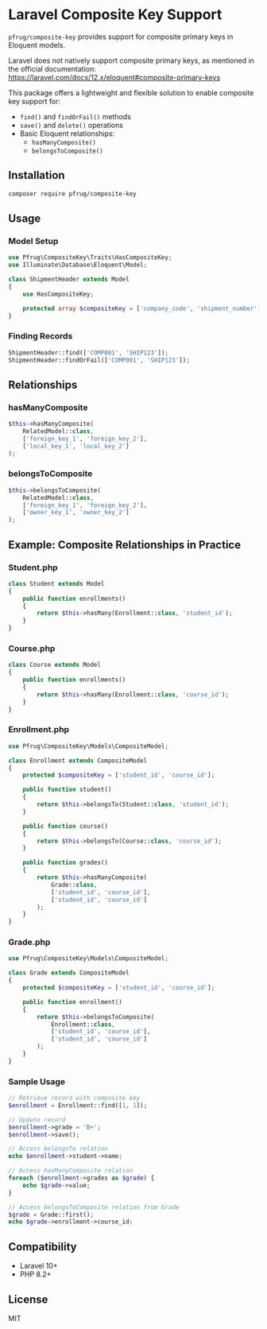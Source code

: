# Laravel Composite Key Support

`pfrug/composite-key` provides support for composite primary keys in Eloquent models.

Laravel does not natively support composite primary keys, as mentioned in the official documentation:  
https://laravel.com/docs/12.x/eloquent#composite-primary-keys

This package offers a lightweight and flexible solution to enable composite key support for:

- `find()` and `findOrFail()` methods  
- `save()` and `delete()` operations  
- Basic Eloquent relationships:  
  - `hasManyComposite()`  
  - `belongsToComposite()`

## Installation

```bash
composer require pfrug/composite-key
```

## Usage

### Model Setup

```php
use Pfrug\CompositeKey\Traits\HasCompositeKey;
use Illuminate\Database\Eloquent\Model;

class ShipmentHeader extends Model
{
    use HasCompositeKey;

    protected array $compositeKey = ['company_code', 'shipment_number'];
}
```

### Finding Records

```php
ShipmentHeader::find(['COMP001', 'SHIP123']);
ShipmentHeader::findOrFail(['COMP001', 'SHIP123']);
```

## Relationships

### hasManyComposite

```php
$this->hasManyComposite(
    RelatedModel::class,
    ['foreign_key_1', 'foreign_key_2'],
    ['local_key_1', 'local_key_2']
);
```

### belongsToComposite

```php
$this->belongsToComposite(
    RelatedModel::class,
    ['foreign_key_1', 'foreign_key_2'],
    ['owner_key_1', 'owner_key_2']
);
```

## Example: Composite Relationships in Practice

### Student.php

```php
class Student extends Model
{
    public function enrollments()
    {
        return $this->hasMany(Enrollment::class, 'student_id');
    }
}
```

### Course.php

```php
class Course extends Model
{
    public function enrollments()
    {
        return $this->hasMany(Enrollment::class, 'course_id');
    }
}
```

### Enrollment.php

```php
use Pfrug\CompositeKey\Models\CompositeModel;

class Enrollment extends CompositeModel
{
    protected $compositeKey = ['student_id', 'course_id'];

    public function student()
    {
        return $this->belongsTo(Student::class, 'student_id');
    }

    public function course()
    {
        return $this->belongsTo(Course::class, 'course_id');
    }

    public function grades()
    {
        return $this->hasManyComposite(
            Grade::class,
            ['student_id', 'course_id'],
            ['student_id', 'course_id']
        );
    }
}
```

### Grade.php

```php
use Pfrug\CompositeKey\Models\CompositeModel;

class Grade extends CompositeModel
{
    protected $compositeKey = ['student_id', 'course_id'];

    public function enrollment()
    {
        return $this->belongsToComposite(
            Enrollment::class,
            ['student_id', 'course_id'],
            ['student_id', 'course_id']
        );
    }
}
```

### Sample Usage

```php
// Retrieve record with composite key
$enrollment = Enrollment::find([1, 1]);

// Update record
$enrollment->grade = 'B+';
$enrollment->save();

// Access belongsTo relation
echo $enrollment->student->name;

// Access hasManyComposite relation
foreach ($enrollment->grades as $grade) {
    echo $grade->value;
}

// Access belongsToComposite relation from Grade
$grade = Grade::first();
echo $grade->enrollment->course_id;
```

## Compatibility

- Laravel 10+
- PHP 8.2+

## License

MIT
